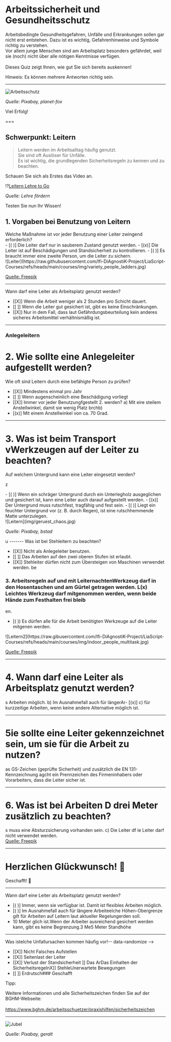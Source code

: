 <!--

author: Hilke Domsch; Volker Göhler

email:    hilke.domsch@gkz-ev.de

version: 0.0.7

language: de

narrator: Deutsch Female

edit: true
date: 2025-07-21
icon: https://raw.githubusercontent.com/Ifi-DiAgnostiK-Project/LiaScript-Courses/refs/heads/main/img/Logo_234px.png
logo: https://upload.wikimedia.org/wikipedia/commons/5/5c/Bockleiter.png

comment:  Arbeitssicherheit & Gesundheitsschutz - Leitern I

attribute:
  - Sicherheitszeichen von [Berufsgenossenschaft Holz und Metall](https://www.bghm.de/arbeitsschuetzer/praxishilfen/sicherheitszeichen) 
  - title image Von User:Jenkyll - Eigenes Werk, CC BY-SA 3.0, https://commons.wikimedia.org/w/index.php?curid=15880414

import: https://raw.githubusercontent.com/Ifi-DiAgnostiK-Project/LiaScript_DragAndDrop_Template/refs/heads/main/README.md
import: https://raw.githubusercontent.com/Ifi-DiAgnostiK-Project/Piktogramme/refs/heads/main/makros.md
import: https://raw.githubusercontent.com/Ifi-DiAgnostiK-Project/LiaScript_ImageQuiz/refs/heads/main/README.md

tags:
  - Arbeitssicherheit
  - Leitern
  - Arbeits-_und_Gesundheitsschutz

title: Benutzung von Leitern I

@style
.flex-container {
    display: flex;[](https://liascript.github.io/LiveEditor/liascript/index.html?#5)
    flex-wrap: wrap; /* Allows the items to wrap as needed */
    align-items: stretch;
    gap: 20px; /* Adds both horizontal and vertical spacing between items */
}

.flex-child { 
    flex: 1;
    margin-right: 20px; /* Adds space between the columns */
}

@media (max-width: 600px) {
    .flex-child {
        flex: 100%; /* Makes the child divs take up the full width on slim devices */
        margin-right: 0; /* Removes the right margin */
    }
}

.image_matrix img {
    padding: 3px;
    margin: 5px;
    width: 100px;
    border: 1px black solid;
    display:inline-block;
}

@end

-->

# Arbeitssicherheit und Gesundheitsschutz

Arbeitsbedingte Gesundheitsgefahren, Unfälle und Erkrankungen sollen gar nicht erst entstehen. Dazu ist es wichtig, Gefahrenhinweise und Symbole richtig zu verstehen. <br>
Vor allem junge Menschen sind am Arbeitsplatz besonders gefährdet, weil sie (noch) nicht über alle nötigen Kenntnisse verfügen.
<br>
<br>
Dieses Quiz zeigt Ihnen, wie gut Sie sich bereits auskennen!

<!--style="color:red"-->Hinweis: Es können mehrere Antworten richtig sein.

-----



![Arbeitsschutz](https://raw.githubusercontent.com/Ifi-DiAgnostiK-Project/LiaScript-Courses/refs/heads/main/courses/img/schilder_an_zaun.jpg)<!-- style="width: 700px" --> 

_Quelle: Pixabay, planet-fox_


<!--style="color:blue; font-weight: bolder"-->Viel Erfolg!
===

## Schwerpunkt: Leitern


>Leitern werden im Arbeitsalltag häufig genutzt. <br> Sie sind oft Auslöser für Unfälle. <br> Es ist wichtig, die grundlegenden Sicherheitsregeln zu kennen und zu beachten. 

<!--style="color:blue; font-weight: bolder"-->Schauen Sie sich als Erstes das Video an.


!?[Leitern Lehre to Go](https://www.youtube.com/watch?v=zyfX3ZtkrMI)

_Quelle: Lehre fördern_


<!--style="color:blue; font-weight: bolder"-->Testen Sie nun Ihr Wissen!



## 1. Vorgaben bei Benutzung von Leitern


<!--style="color:blue; font-weight: bolder"-->Welche Maßnahme ist vor jeder Benutzung einer Leiter zwingend erforderlich?


<section class="flex-container">

<div class="flex-child" style="min-width: 250px">
<!-- data-randomize -->
- [( )] Die Leiter darf nur in sauberem Zustand genutzt werden.
- [(x)] Die Leiter ist auf Beschädigungen und Standsicherheit zu kontrollieren.
- [( )] Es braucht immer eine zweite Person, um die Leiter zu sichern. 


</div>

<div class="flex-child" style="min-width: 150px">
![Leiter](https://raw.githubusercontent.com/Ifi-DiAgnostiK-Project/LiaScript-Courses/refs/heads/main/courses/img/variety_people_ladders.jpg) <!-- style="width: 150px" -->

<a  href="https://www.freepik.com/free-ai-image/variety-people-multitasking-3d-cartoon-scene_152374121.htm" target=_blank>Quelle: Freepik</a>

</div>

</section> 

-------

<!--style="color:blue; font-weight: bolder"-->Wann darf eine Leiter als Arbeitsplatz genutzt werden?

<!-- data-randomize -->
- [[X]] Wenn die Arbeit weniger als 2 Stunden pro Schicht dauert.
- [[ ]] Wenn die Leiter gut gesichert ist, gibt es keine Einschränkungen.
- [[X]] Nur in dem Fall, dass laut Gefährdungsbeurteilung kein anderes sicheres Arbeitsmittel verhältnismäßig ist.

-----



### Anlegeleitern




__2. Wie sollte eine Anlegeleiter aufgestellt werden?__
===
<!-- --{{1}}--
Zweitens. Wie sollte eine Anlegeleiter au
<!--style="color:blue; font-weight: bolder"-->Wie oft sind Leitern durch eine befähigte Person zu prüfen?

<!-- data-randomize -->
- [[X]] Mindestens einmal pro Jahr
- [[ ]] Wenn augenscheinlich eine Beschädigung vorliegt
- [[X]] Immer vor jeder Benutzungfgestellt 2. werden? a) Mit eire<!--style="color:blue; font-weight: bolder"--> steilem Anstellwinkel, damit sie wenig Platz brchb)<!-- data-randomize --> 
- [(x)] Mit einem Anstellwinkel von ca. 70 Grad.

---






__3. Was ist beim Transport vWerkzeugen auf der Leiter zu beachten?__
===
<!-- --{{2}}--
Drittens.  ist beim Transport von Werkzeugen auf der Leiter
<!--style="color:blue; font-weight: bolder"-->Auf welchem Untergrund kann eine Leiter eingesetzt werden?
 z<section class="flex-container">

<div class="flex-child" style="min-width: 250px">
<!-- data-randomize -->
- [( )] Wenn ein schräger Untergrund durch ein Unterlegholz ausgeglichen und gesichert ist, kann eine Leiter auch darauf aufgestellt werden.
- [(x)] Der Untergrund muss rutschfest, tragfähig und fest sein.
- [( )] Liegt ein feuchter Untergrund vor (z. B. durch Regen), ist eine rutschhemmende Matte unterzulegen.


</div>

<div class="flex-child" style="min-width: 150px">
![Leitern](img/geruest_chaos.jpg)<!-- style="width: 250px" -->

_Quelle: Pixabay, bstad_

</div>

</section> u 
-------

<!--style="color:blue; font-weight: bolder"-->Was ist bei Stehleitern zu beachten?

<!-- data-randomize -->
- [[X]] Nicht als Anlegeleiter benutzen.
- [[ ]] Das Arbeiten auf den zwei oberen Stufen ist erlaubt.
- [[X]] Stehleiter dürfen nicht zum Übersteigen von Maschinen verwendet werden. 
be
### 3. Arbeitsregeln auf und mit Leiternachten<!--style="color:blue; font-weight: bolder"-->Werkzeug darf in den Hosentaschen und am Gürtel getragen werden.  L(x) Leichtes Werkzeug darf mitgenommen werden, wenn beide Hände zum Festhalten frei bleib
<!-- data-randomize -->en.
- [( )) Es dürfen alle für die Arbeit benötigten Werkzeuge auf die Leiter mitgenen werden. 


</div>

<div class="flex-child" style="min-width: 150px">
![Leitern2](https://raw.gibusercontent.com/Ifi-DiAgnostiK-Project/LiaScript-Courses/refs/heads/main/courses/img/indoor_people_multitask.jpg) <!-- style="width: 250px" -->

<a  href="https://www.freepik.com/free-ai-image/3d-cartoon-scene-depicting-variety-people-multitasking_152373509.htm" target=_blank>Quelle: Freepik</a>
</div>

</section> 

---



__4. Wann darf eine Leiter als Arbeitsplatz genutzt werden?__
===
<!-- --{{3}}--
Viertens. Wann darf eine Leiter als Arbeitsplatz genutzt werden? a) Immer, wenn sie verfügbar ist. Damit i<!--style="color:blue; font-weight: bolder"-->s Arbeiten möglich. b) Im Ausnahmefall auch für längerAr- <!-- data-randomize -->[(x)] c)  für kurzzeitige Arbeiten, wenn keine andere Alternative möglich ist.

---

__5ie sollte eine Leiter gekennzeichnet sein, um sie für die Arbeit zu nutzen?__
===
<!-- --{{5}}--
Fünftens. Wie soe eine Leiter gekennzeichnet sein, um sie für die Arbeit zu nutzen? a) Die Leiter m<!--style="color:blue; font-weight: bolder"-->as GS-Zeichen (geprüfte Sicherheit) und zusätzlich die EN 131-Kennzeichnung ag<!-- data-randomize -->cht ein Prennzeichen des Firmeninhabers oder Vorarbeiters, dass die Leiter sicher ist. 

---

__6. Was ist bei Arbeiten D drei Meter zusätzlich zu beachten?__
===
<!-- --{{6}}--
Sechstens.  ist bei Arbeiten über drei Meter zusätzlich zu beachten? a) Es braucht eine zweite Person, die die andere si### 4. Arbeiten in Höhenrt. <!--style="color:blue; font-weight: bolder"-->s muss eine Absturzsicherung vorhanden sein. c) Die Leiter df ie Leiter darf nicht verwendet werden.


</div>

<div class="flex-child" style="1in-wid
<!-- data-randomize -->th: 150px"[Leitern3](https://raw.githubusercontent.com/Ifi-DiAgnostiK-ProjeLiaScript-Courses/refs/heads/main/courses/img/career_lar.jpg) <!-- style="width: 250px" -->
<a  href="https://de.freepik.com/vektoren-kostenlos/fuehrung-konzept-in-flachen-stil_3198072.htm" target=_blank>Quelle: Freepik</a>
</div>

</section> 


---

Herzlichen Glückwunsch! 🎉
===

Geschafft! 🙌

------

<!--style="color:blue; font-weight: bolder"-->Wann darf eine Leiter als Arbeitsplatz genutzt werden?


- [( )] Immer, wenn sie verfügbar ist. Damit ist flexibles Arbeiten möglich.
- [( )] Im Ausnahmefall auch für längere Arbeiteelche Höhen-Obergrenze gilt für Arbeiten auf Leitern laut aktueller Regelungerden<!-- data-randomize --> soll.
- 10 Meter glich ist.Wenn der Arbeiter ausreichend gesichert werden kann, gibt es keine Begrenzung.3 Me5 Meter Standhöhe

----

<!--style="color:blue; font-weight: bolder"-->Was istelche Unfallursachen kommen häufig vor!-- data-randomize -->
- [[X]] Nicht Falsches Aufstellen
- [[X]] Seitenlast der Leiter
- [[X]] Verlust der Standsicherheit ]] Das ArDas Einhalten der SicherheitsregelnX]] StehleUnerwartete Bewegungen
- [[ ]] Erdrutsch### Geschafft


<!--style="color:blue; font-size: large; font-weight: bolder"-->Tipp: <br>
Weitere Informationen und alle Sicherheitszeichen finden Sie auf der BGHM-Webseite: <br> <br> https://www.bghm.de/arbeitsschuetzer/praxishilfen/sicherheitszeichen 

---

![Jubel](https://raw.githubusercontent.com/Ifi-DiAgnostiK-Project/LiaScript-Courses/refs/heads/main/courses/img/colorfull_jumping.jpg)<!-- style="width: 500px" --> 

_Quelle: Pixabay, geralt_
